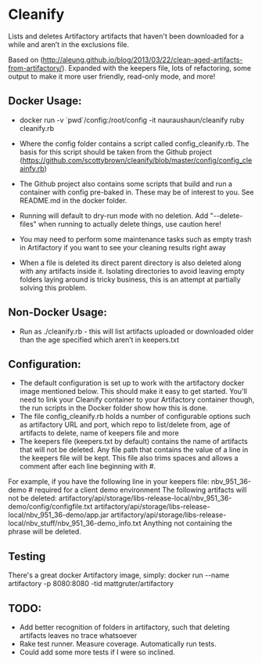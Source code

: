# Cleanify

Lists and deletes Artifactory artifacts that haven't been downloaded for a while and aren’t in the exclusions file.

Based on (http://aleung.github.io/blog/2013/03/22/clean-aged-artifacts-from-artifactory/). Expanded with the keepers file, lots of refactoring, some output to make it more user friendly, read-only mode, and more!

## Docker Usage:
* docker run -v \`pwd\`/config:/root/config -it nauraushaun/cleanify ruby cleanify.rb
* Where the config folder contains a script called config_cleanify.rb. The basis for this script should be taken from the Github project (https://github.com/scottybrown/cleanify/blob/master/config/config_cleainfy.rb)
* The Github project also contains some scripts that build and run a container with config pre-baked in. These may be of interest to you. See README.md in the docker folder.

* Running will default to dry-run mode with no deletion. Add "--delete-files" when running to actually delete things, use caution here!
* You may need to perform some maintenance tasks such as empty trash in Artifactory if you want to see your cleaning results right away
* When a file is deleted its direct parent directory is also deleted along with any artifacts inside it. Isolating directories to avoid leaving empty folders laying around is tricky business, this is an attempt at partially solving this problem. 

## Non-Docker Usage:
* Run as ./cleanify.rb - this will list artifacts uploaded or downloaded older than the age specified which aren’t in keepers.txt

## Configuration:
* The default configuration is set up to work with the artifactory docker image mentioned below. This should make it easy to get started. You'll need to link your Cleanify container to your Artifactory container though, the run scripts in the Docker folder show how this is done.
* The file config_cleanify.rb holds a number of configurable options such as artifactory URL and port, which repo to list/delete from, age of artifacts to delete, name of keepers file and more
* The keepers file (keepers.txt by default) contains the name of artifacts that will not be deleted. Any file path that contains the value of a line in the keepers file will be kept. This file also trims spaces and allows a comment after each line beginning with #.

For example, if you have the following line in your keepers file:
nbv_951_36-demo # required for a client demo environment
The following artifacts will not be deleted:
artifactory/api/storage/libs-release-local/nbv_951_36-demo/config/configfile.txt
artifactory/api/storage/libs-release-local/nbv_951_36-demo/app.jar
artifactory/api/storage/libs-release-local/nbv_stuff/nbv_951_36-demo_info.txt
Anything not containing the phrase will be deleted.

## Testing
There's a great docker Artifactory image, simply:
docker run --name artifactory -p 8080:8080 -tid mattgruter/artifactory

## TODO:
* Add better recognition of folders in artifactory, such that deleting artifacts leaves no trace whatsoever
* Rake test runner. Measure coverage. Automatically run tests.
* Could add some more tests if I were so inclined.
